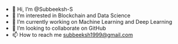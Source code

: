 - 👋 Hi, I’m @Subbeeksh-S
- 👀 I’m interested in Blockchain and Data Science
- 🌱 I’m currently working on Machine Learning and Deep Learning
- 💞️ I’m looking to collaborate on GitHub
- 📫 How to reach me subbeeksh1999@gmail.com

